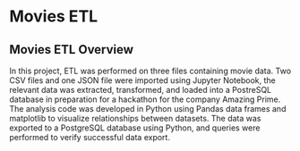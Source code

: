 # Movies ETL

## Movies ETL Overview

In this project, ETL was performed on three files containing movie data. Two CSV files and one JSON file were imported using Jupyter Notebook, the relevant data was extracted, transformed, and loaded into a PostreSQL database in preparation for a hackathon for the company Amazing Prime. The analysis code was developed in Python using Pandas data frames and matplotlib to visualize relationships between datasets. The data was exported to a PostgreSQL database using Python, and queries were performed to verify successful data export. 